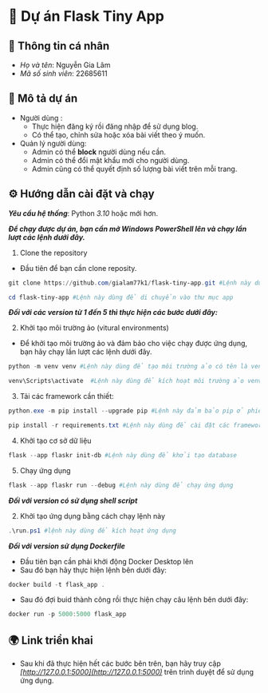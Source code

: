 ﻿# 📌 Dự án Flask Tiny App

## 👤 Thông tin cá nhân
- *Họ và tên*: Nguyễn Gia Lâm 
- *Mã số sinh viên*: 22685611

## 📝 Mô tả dự án  
- Người dùng : 
    - Thực hiện đăng ký rồi đăng nhập để sử dụng blog.
    - Có thể tạo, chỉnh sửa hoặc xóa bài viết theo ý muốn.
- Quản lý người dùng:
    - Admin có thể **block** người dùng nếu cần.
    - Admin có thể đổi mật khẩu mới cho người dùng.
    - Admin cũng có thể quyết định số lượng bài viết trên mỗi trang.
## ⚙️ Hướng dẫn cài đặt và chạy  
***Yêu cầu hệ thống***: Python *3.10* hoặc mới hơn. 

 ***Để chạy được dự án, bạn cần mở **Windows PowerShell** lên và chạy lần lượt các lệnh dưới đây.***
1. Clone the repository
- Đầu tiên để bạn cần clone reposity.
```PowerShell
git clone https://github.com/gialam77k1/flask-tiny-app.git #Lệnh này dùng để clone repo 
```
```PowerShell
cd flask-tiny-app #Lệnh này dùng để di chuyển vào thư mục app
```
***Đối với các version từ 1 đến 5 thì thực hiện các bước dưới đây:***

2. Khởi tạo môi trường ảo (vitural environments)
- Để khởi tạo môi trường ảo và đảm bảo cho việc chạy được ứng dụng, bạn hãy chạy lần lượt các lệnh dưới đây.
```PowerShell
python -m venv venv #Lệnh này dùng để tạo môi trường ảo có tên là venv
```
```PowerShell
venv\Scripts\activate  #Lệnh này dùng để kích hoạt môi trường ảo venv đã tạo
```
3. Tải các framework cần thiết:
```PowerShell
python.exe -m pip install --upgrade pip #Lệnh này đảm bảo pip ở phiên bản mới nhất để tải được requirements.txt mà không gặp lỗi
```
```PowerShell
pip install -r requirements.txt #Lệnh này dùng để cài đặt các framework mà app sử dụng
```
4. Khởi tạo cơ sở dữ liệu
```PowerShell
flask --app flaskr init-db #Lệnh này dùng để khởi tạo database
```
5. Chạy ứng dụng 
```PowerShell
flask --app flaskr run --debug #Lệnh này dùng để chạy ứng dụng
```
***Đối với version có sử dụng shell script***

2. Khởi tạo ứng dụng bằng cách chạy lệnh này
```PowerShell
.\run.ps1 #lệnh này dùng để kích hoạt ứng dụng
```
***Đối với version sử dụng Dockerfile***
- Đầu tiên bạn cần phải khởi động Docker Desktop lên
- Sau đó bạn hãy thực hiện lệnh bên dưới đây:
```PowerShell
docker build -t flask_app .
```
- Sau đó đợi buid thành công rồi thực hiện chạy câu lệnh bên dưới đây:
```PowerShell
docker run -p 5000:5000 flask_app
```
## 🌍 Link triển khai  
- Sau khi đã thực hiện hết các bước bên trên, bạn hãy truy cập *[http://127.0.0.1:5000](http://127.0.0.1:5000)* trên trình duyệt để sử dụng ứng dụng.
